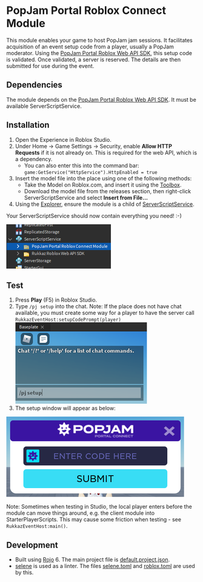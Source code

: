 # PopJam Portal Roblox Connect Module

This module enables your game to host PopJam jam sessions. It facilitates acquisition of an event setup code from a player, usually a PopJam moderator. Using the [PopJam Portal Roblox Web API SDK](https://github.com/SuperAwesomeLTD/pj-portal-roblox-web-api-sdk/tree/PopJam-rebrand), this setup code is validated. Once validated, a server is reserved. The details are then submitted for use during the event.

## Dependencies

The module depends on the [PopJam Portal Roblox Web API SDK](https://github.com/SuperAwesomeLTD/pj-portal-roblox-web-api-sdk/tree/PopJam-rebrand). It must be available ServerScriptService.

## Installation

1. Open the Experience in Roblox Studio.
2. Under Home &rarr; Game Settings &rarr; Security, enable **Allow HTTP Requests** if it is not already on. This is required for the web API, which is a dependency.
   - You can also enter this into the command bar: `game:GetService("HttpService").HttpEnabled = true`
3. Insert the model file into the place using one of the following methods:
   - Take the Model on Roblox.com, and insert it using the [Toolbox](https://developer.roblox.com/en-us/resources/studio/Toolbox).
   - Download the model file from the releases section, then right-click ServerScriptService and select **Insert from File...**
4. Using the [Explorer](https://developer.roblox.com/en-us/resources/studio/Explorer), ensure the module is a child of [ServerScriptService](https://developer.roblox.com/en-us/api-reference/class/ServerScriptService).

Your ServerScriptService should now contain everything you need! :-)

![Installation](img/install.png)

## Test

1. Press **Play** (F5) in Roblox Studio.
2. Type `/pj setup` into the chat. Note: If the place does not have chat available, you must create some way for a player to have the server call `RukkazEventHost:setupCodePrompt(player)`
   ![Chat Command](img/pj-setup.png)
3. The setup window will appear as below:

![Setup Window](img/ui.png)

Note: Sometimes when testing in Studio, the local player enters before the module can move things around, e.g. the client module into StarterPlayerScripts. This may cause some friction when testing - see `RukkazEventHost:main()`.

## Development

- Built using [Rojo](https://github.com/rojo-rbx/rojo) 6. The main project file is [default.project.json](default.project.json).
- [selene](https://github.com/Kampfkarren/selene) is used as a linter. The files [selene.toml](selene.toml) and [roblox.toml](roblox.toml) are used by this.
